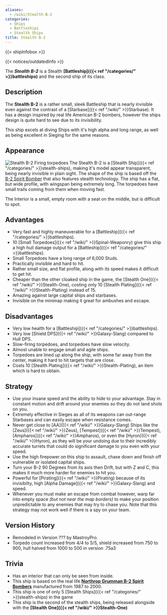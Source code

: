 ```yaml
---
aliases:
  - /wiki/Stealth-B-2
categories:
  - Ships
  - Battleships
  - Stealth Ships
title: Stealth B-2
---
```


{{< shipInfobox >}}

{{< notices/outdatedInfo >}}

The **_Stealth B-2_** is a Stealth **[Battleship]({{< ref "/categories/" >}}battleships)** and the second ship of its class.

## Description

The **Stealth B-2** is a rather small, sleek Battleship that is nearly invisible even against the contrast of a [Starbase]({{< ref "/wiki/" >}}Starbase). It has a design inspired by real life American B-2 bombers, however the ships design is quite hard to see due to its invisibility.

This ship excels at diving Ships with it's high alpha and long range, as well as being excellent in Sieging for the same reasons.

## Appearance

![Stealth B-2 Firing
torpedoes](StealthB-2-firing.png "Stealth B-2 Firing torpedoes") The Stealth B-2 is a [Stealth Ship]({{< ref "/categories/" >}}stealth-ships), making it's model appear transparent, being nearly invisible in plain sight. The shape of the ship is based off the [B-2 Spirit Bomber](https://en.wikipedia.org/wiki/Northrop_Grumman_B-2_Spirit) that also features stealth technology. The ship has a flat, but wide profile, with wingspan being extremely long. The torpedoes have small trails coming from them when moving fast.

The Interior is a small, empty room with a seat on the middle, but is difficult to spot.

## Advantages

- Very fast and highly maneuverable for a [Battleship]({{< ref "/categories/" >}}battleships).
- 10 [Small Torpedoes]({{< ref "/wiki/" >}}Spinal-Weaponry) give this ship a high hull damage output for a [Battleship]({{< ref "/categories/" >}}battleships).
- Small Torpedoes have a long range of 6,000 Studs.
- Practically invisible and hard to hit.
- Rather small size, and flat profile, along with its speed makes it difficult to get hit.
- Cheaper than the other cloaked ship in the game, the [Stealth One]({{< ref "/wiki/" >}}Stealth-One), costing only 10 [Stealth Plating]({{< ref "/wiki/" >}}Stealth-Plating) instead of 15.
- Amazing against large capital ships and starbases.
- Invisible on the minimap making it great for ambushes and escape.

## Disadvantages

- Very low health for a [Battleship]({{< ref "/categories/" >}}battleships).
- Very low [Shield DPS]({{< ref "/wiki/" >}}Galaxy-Slang) compared to Hull DPS.
- Slow-firing torpedoes, and torpedoes have slow velocity.
- Almost unable to engage small and agile ships.
- Torpedoes are lined up along the ship, with some far away from the center, making it hard to hit targets that are close.
- Costs 10 [Stealth Plating]({{< ref "/wiki/" >}}Stealth-Plating), an item which is hard to obtain.

## Strategy

- Use your insane speed and the ability to hide to your advantage. Stay in constant motion and drift around your enemies so they do not land shots on you.
- Extremely effective in Sieges as all of its weapons can out-range Starbases and can easily escape when resistance comes.
- Never get close to [AA]({{< ref "/wiki/" >}}Galaxy-Slang) Ships like the [Zeus]({{< ref "/wiki/" >}}Zeus), [Tempest]({{< ref "/wiki/" >}}Tempest), [Ampharos]({{< ref "/wiki/" >}}Ampharos), or even the [Hyron]({{< ref "/wiki/" >}}Hyron), as they will be your undoing due to their incredibly accurate turrets that could do significant damage to you even with your speed.
- Use the high firepower on this ship to assault, chase down and finish off vulnerable or isolated capital ships.
- Turn your B-2 90 Degrees from its axis then Drift, but with Z and C, this makes it much more harder for enemies to hit you.
- Powerful for [Pirating]({{< ref "/wiki/" >}}Pirating) because of its invisibilty, high [Alpha Damage]({{< ref "/wiki/" >}}Galaxy-Slang) and speed.
- Whenever you must make an escape from combat however, warp far into empty space _(but not near the map borders)_ to make your position unpredictable to any enemies that may try to chase you. Note that this strategy may not work well if there is a spy on your team.

## Version History

- Remodeled in Version ??? by MastroyPro.
- Torpedo count increased from 4/4 to 5/5, shield increased from 750 to 900, hull halved from 1000 to 500 in version .75a3

## Trivia

- Has an interior that can only be seen from inside.
- This ship is based on the real life [**Northrop Grumman B-2 Spirit Bombers**](https://en.wikipedia.org/wiki/Northrop_Grumman_B-2_Spirit) manufactured from 1987 to 2000.
- This ship is one of only 5 [Stealth Ships]({{< ref "/categories/" >}}stealth-ships) in the game
- This ship is the second of the stealth ships, being released alongside with the **[Stealth One]({{< ref "/wiki/" >}}Stealth-One)**
